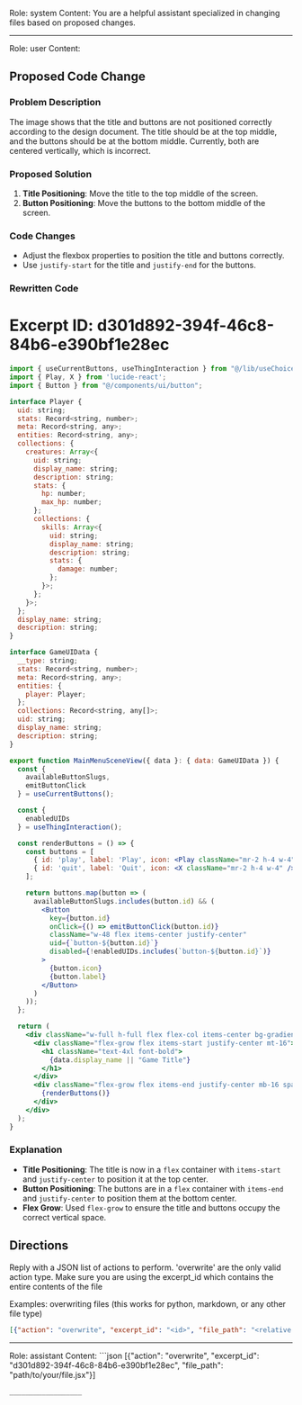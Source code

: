 Role: system
Content: You are a helpful assistant specialized in changing files based on proposed changes.
__________________
Role: user
Content: 
## Proposed Code Change
### Problem Description

The image shows that the title and buttons are not positioned correctly according to the design document. The title should be at the top middle, and the buttons should be at the bottom middle. Currently, both are centered vertically, which is incorrect.

### Proposed Solution

1. **Title Positioning**: Move the title to the top middle of the screen.
2. **Button Positioning**: Move the buttons to the bottom middle of the screen.

### Code Changes

- Adjust the flexbox properties to position the title and buttons correctly.
- Use `justify-start` for the title and `justify-end` for the buttons.

### Rewritten Code

# Excerpt ID: d301d892-394f-46c8-84b6-e390bf1e28ec
```jsx
import { useCurrentButtons, useThingInteraction } from "@/lib/useChoices.ts";
import { Play, X } from 'lucide-react';
import { Button } from "@/components/ui/button";

interface Player {
  uid: string;
  stats: Record<string, number>;
  meta: Record<string, any>;
  entities: Record<string, any>;
  collections: {
    creatures: Array<{
      uid: string;
      display_name: string;
      description: string;
      stats: {
        hp: number;
        max_hp: number;
      };
      collections: {
        skills: Array<{
          uid: string;
          display_name: string;
          description: string;
          stats: {
            damage: number;
          };
        }>;
      };
    }>;
  };
  display_name: string;
  description: string;
}

interface GameUIData {
  __type: string;
  stats: Record<string, number>;
  meta: Record<string, any>;
  entities: {
    player: Player;
  };
  collections: Record<string, any[]>;
  uid: string;
  display_name: string;
  description: string;
}

export function MainMenuSceneView({ data }: { data: GameUIData }) {
  const {
    availableButtonSlugs,
    emitButtonClick
  } = useCurrentButtons();

  const {
    enabledUIDs
  } = useThingInteraction();

  const renderButtons = () => {
    const buttons = [
      { id: 'play', label: 'Play', icon: <Play className="mr-2 h-4 w-4" /> },
      { id: 'quit', label: 'Quit', icon: <X className="mr-2 h-4 w-4" /> },
    ];

    return buttons.map(button => (
      availableButtonSlugs.includes(button.id) && (
        <Button
          key={button.id}
          onClick={() => emitButtonClick(button.id)}
          className="w-48 flex items-center justify-center"
          uid={`button-${button.id}`}
          disabled={!enabledUIDs.includes(`button-${button.id}`)}
        >
          {button.icon}
          {button.label}
        </Button>
      )
    ));
  };

  return (
    <div className="w-full h-full flex flex-col items-center bg-gradient-to-b from-blue-500 to-purple-600 text-white p-8">
      <div className="flex-grow flex items-start justify-center mt-16">
        <h1 className="text-4xl font-bold">
          {data.display_name || "Game Title"}
        </h1>
      </div>
      <div className="flex-grow flex items-end justify-center mb-16 space-y-4">
        {renderButtons()}
      </div>
    </div>
  );
}
```

### Explanation

- **Title Positioning**: The title is now in a `flex` container with `items-start` and `justify-center` to position it at the top center.
- **Button Positioning**: The buttons are in a `flex` container with `items-end` and `justify-center` to position them at the bottom center.
- **Flex Grow**: Used `flex-grow` to ensure the title and buttons occupy the correct vertical space.

## Directions
Reply with a JSON list of actions to perform. 'overwrite' are the only valid action type. 
Make sure you are using the excerpt_id which contains the entire contents of the file

Examples:
overwriting files (this works for python, markdown, or any other file type)
```json output_example1
[{"action": "overwrite", "excerpt_id": "<id>", "file_path": "<relative file path>"}]
```

__________________
Role: assistant
Content: ```json
[{"action": "overwrite", "excerpt_id": "d301d892-394f-46c8-84b6-e390bf1e28ec", "file_path": "path/to/your/file.jsx"}]
```
__________________
